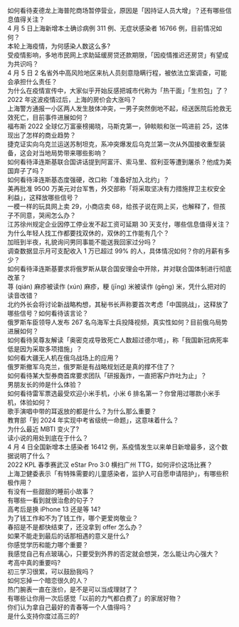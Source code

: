 如何看待麦德龙上海普陀商场暂停营业，原因是「因持证人员大增」？还有哪些信息值得关注？  
4 月 5 日上海新增本土确诊病例 311 例、无症状感染者 16766 例，目前情况如何？  
本轮上海疫情，为何感染人数这么多?  
受疫情影响，多地市民网上求助延缓房贷还款期限，「因疫情推迟还房贷」有望成为共识吗？  
4 月 5 日 2 名省外中高风险地区来杭人员刻意隐瞒行程，被依法立案调查，可能会承担什么责任？  
为什么在疫情宣传中，大家似乎开始反感把城市代称为「热干面」「生煎包」了？  
2022 年这波疫情过后，上海的房价会大涨吗？  
上海警方通报一小区两人发生肢体冲突，一男子突然倒地不起，经送医院后抢救无效死亡，目前事件进展如何？  
福布斯 2022 全球亿万富豪榜揭晓，马斯克第一，钟睒睒和张一鸣进前 25，这体现出了怎样的商业趋势？  
捷克证实向乌克兰运送苏制坦克，系冲突爆发后乌克兰第一次从外国接收重型装备，这会对当地局势带来哪些影响？  
如何看待泽连斯基联合国讲话提到阿富汗、索马里、叙利亚等遭到屠杀？他成为美国弃子了吗？  
如何看待泽连斯基态度强硬，改口称「准备好加入北约」？  
美再批准 9500 万美元对台军售，外交部称「将采取坚决有力措施捍卫主权安全利益」，这释放哪些信号？  
一模一样的玩具网上卖 29，小商店卖 68，给孩子说在网上买，也解释了，但孩子不同意，哭闹怎么办？  
江苏徐州规定企业因停工停业发不起工资可延期 30 天支付，哪些信息值得关注？  
为什么年轻人找工作都要找双休的，双休的工作能有几个？  
加班到半夜，礼貌询问男同事能不能送我回家过分吗？  
调查数据显示月可支配收入 1 万已超过 99% 的人，具体情况如何？你的月薪有多少？  
如何看待泽连斯基要求将俄罗斯从联合国安理会中开除，并对联合国体制进行彻底改革？  
荨 (qián) 麻疹被读作 (xún) 麻疹，粳 (jīng) 米被读作 (gēng) 米，凭什么把对的读音改错？  
北约外长会将讨论新战略构想，其秘书长声称要首次考虑「中国挑战」，这释放了哪些信号？如何看待该言论？  
俄罗斯车臣领导人发布 267 名乌海军士兵投降视频，真实性如何？目前俄乌局势进展如何？  
如何看待吴尊友解读「奥密克戎导致死亡人数超过德尔塔」，称「我国新冠病死率低是因为采取多项措施」？  
如何看大疆无人机在俄乌战场上的应用？  
俄罗斯撤军乌克兰，俄罗斯是有战略规划还是真的撑不住了？  
如何看待某大型券商首席要求团队「研报轰炸，一直把客户炸吐为止」？  
男朋友长的帅是什么体验？  
如何看待雷军票选最受欢迎小米手机，小米 6 排名第一？你曾用过哪款小米手机，体验如何？  
歌手演唱中带的耳返放的都是什么？为什么那么重要？  
教育部「到 2024 年实现中考省级统一命题」，这意味着什么？  
为什么最近 MBTI 变火了?  
读小说的用处到底在于什么？  
4 月 4 日全国新增本土感染者 16412 例，系疫情发生以来单日新增最多，这个数据说明了什么？  
2022 KPL 春季赛武汉 eStar Pro 3:0 横扫广州 TTG，如何评价这场比赛？  
上海卫健委表示「有特殊需要的儿童感染者，监护人可自愿申请陪护」，有哪些积极作用？  
有没有一些甜甜的睡前小故事？  
有哪些一看到就很治愈的句子？  
高考后是换 iPhone 13 还是等 14?  
为了钱工作和不为了钱工作，哪个更爱岗敬业？  
春招是不是都快结束了，还没拿到 offer 怎么办？  
如果不能走到最后的话那相遇的意义是什么?  
你感觉学历和能力哪个重要？  
我感觉自己有点玻璃心，只要受到外界的否定就会想哭，怎么能让内心强大？  
考高中真的重要吗?  
初三学习很累，可以鼓励我吗？  
如何忘掉一个暗恋很久的人？  
热门腕表一直在涨价，是不是可以当成理财了？  
有哪些让你用一次后感觉「以前的力气都白费了」的家居好物？  
你们认为拿自己最好的青春等一个人值得吗？  
是什么支持你度过高三的?  
